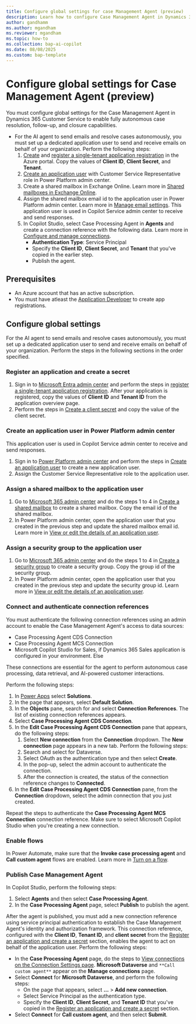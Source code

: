 ```yaml
---
title: Configure global settings for case Management Agent (preview)
description: Learn how to configure Case Management Agent in Dynamics 365 Customer Service to help customer support teams efficiently resolve cases.
author: gandhamm
ms.author: mgandham
ms.reviewer: mgandham
ms.topic: how-to 
ms.collection: bap-ai-copilot 
ms.date: 08/08/2025
ms.custom: bap-template
---
```


# Configure global settings for Case Management Agent (preview)

You must configure global settings for the Case Management Agent in Dynamics 365 Customer Service to enable fully autonomous case resolution, follow-up, and closure capabilities.

- For the AI agent to send emails and resolve cases autonomously, you must set up a dedicated application user to send and receive emails on behalf of your organization. Perform the following steps:
   1. [Create](/entra/identity-platform/quickstart-create-new-tenant#create-a-new-microsoft-entra-tenant) and [register a single-tenant application registration](/entra/identity-platform/quickstart-register-app#register-an-application) in the Azure portal. Copy the values of **Client ID**, **Client Secret**, and **Tenant**.
   2. [Create an application user](/power-platform/admin/manage-application-users?tabs=new#create-an-application-user) with Customer Service Representative role in Power Platform admin center.
   3. Create a shared mailbox in Exchange Online. Learn more in [Shared mailboxes in Exchange Online](/exchange/collaboration-exo/shared-mailboxes).
   4. Assign the shared mailbox email id to the application user in Power Platform admin center. Learn more in [Manage email settings](/power-platform/admin/settings-email). This application user is used in Copilot Service admin center to receive and send responses.
   5. In Copilot Studio, select Case Processing Agent in **Agents** and create a connection reference with the following data. Learn more in [Configure and manage connections](/microsoft-copilot-studio/authoring-connections).
       - **Authentication Type**: Service Principal
       - Specify the **Client ID**, **Client Secret**, and **Tenant** that you've copied in the earlier step.
       - Publish the agent. 

## Prerequisites

- An Azure account that has an active subscription.
- You must have atleast the [Application Developer](/entra/identity/role-based-access-control/permissions-reference#application-developer) to create app registrations.

## Configure global settings

For the AI agent to send emails and resolve cases autonomously, you must set up a dedicated application user to send and receive emails on behalf of your organization. Perform the steps in the following sections in the order specified.

### Register an application and create a secret 

1. Sign in to [Microsoft Entra admin center](https://entra.microsoft.com) and perform the steps in [register a single-tenant application registration](/entra/identity-platform/quickstart-register-app#register-an-application). After your application is registered, copy the values of **Client ID** and **Tenant ID** from the application overview page.
1. Perform the steps in [Create a client secret](/entra/identity-platform/how-to-add-credentials?tabs=client-secret#add-a-credential-to-your-application) and copy the value of the client secret.

### Create an application user in Power Platform admin center

This application user is used in Copilot Service admin center to receive and send responses.

1. Sign in to [Power Platform admin center](https://admin.powerplatform.microsoft.com) and perform the steps in [Create an application user](/power-platform/admin/manage-application-users?tabs=new#create-an-application-user) to create a new application user. 
1. Assign the Customer Service Representative role to the application user.

### Assign a shared mailbox to the application user

1. Go to [Microsoft 365 admin center](https://admin.cloud.microsoft/) and do the steps 1 to 4 in [Create a shared mailbox](/microsoft-365/admin/email/create-a-shared-mailbox#create-a-shared-mailbox-and-add-members) to create a shared mailbox. Copy the email id of the shared mailbox.
1. In Power Platform admin center, open the application user that you created in the previous step and update the shared mailbox email id. Learn more in [View or edit the details of an application user](/power-platform/admin/manage-application-users?tabs=new#view-or-edit-the-details-of-an-application-user).

### Assign a security group to the application user

1. Go to [Microsoft 365 admin center](https://admin.cloud.microsoft/) and do the steps 1 to 4 in [Create a security group](/microsoft-365/admin/create-groups/create-a-security-group) to create a security group. Copy the group id of the security group.
1. In Power Platform admin center, open the application user that you created in the previous step and update the security group id. Learn more in [View or edit the details of an application user](/power-platform/admin/manage-application-users?tabs=new#view-or-edit-the-details-of-an-application-user).

### Connect and authenticate connection references

You must authenticate the following connection references using an admin account to enable the Case Management Agent's access to data sources:
- Case Processing Agent CDS Connection
- Case Processing Agent MCS Connection
- Microsoft Copilot Studio for Sales, if Dynamics 365 Sales application is configured in your environment. Else

These connections are essential for the agent to perform autonomous case processing, data retrieval, and AI-powered customer interactions. 

Perform the following steps:

1. In [Power Apps](https://make.powerapps.com/) select **Solutions**.
1. In the page that appears, select **Default Solution**.
1. In the **Objects** pane, search for and select **Connection References**. The list of existing connection references appears.
1. Select **Case Processing Agent CDS Connection**.
1. In the **Edit Case Processing Agent CDS Connection** pane that appears, do the following steps:
    1. Select **New connection** from the **Connection** dropdown. The **New connection** page appears in a new tab. Perform the following steps:
      1. Search and select for Dataverse.
      1. Select OAuth as the authentication type and then select **Create**.
      1. In the pop-up, select the admin account to authenticate the connection.
      1. After the connection is created, the status of the connection reference changes to **Connected**.
1. In the **Edit Case Processing Agent CDS Connection** pane, from the **Connection** dropdown, select the admin connection that you just created.

Repeat the steps to authenticate the **Case Processing Agent MCS Connection** connection reference. Make sure to select Microsoft Copilot Studio when you're creating a new connection.

### Enable flows

In Power Automate, make sure that the **Invoke case processing agent** and **Call custom agent** flows are enabled. Learn more in [Turn on a flow](/power-automate/disable-flow#turn-on-a-flow).


### Publish Case Management Agent

In Copilot Studio, perform the following steps:

 1. Select **Agents** and then select **Case Processing Agent**.
 1. In the **Case Processing Agent** page, select **Publish** to publish the agent.

After the agent is published, you must add a new connection reference using service principal authentication to establish the Case Management Agent's identity and authorization framework. This connection reference, configured with the **Client ID**, **Tenant ID**, and **client secret** from the [Register an application and create a secret](#register-an-application-and-create-a-secret) section, enables the agent to act on behalf of the application user. Perform the following steps:

- In the **Case Processing Agent** page, do the steps to [View connections on the Connection Settings page](/microsoft-copilot-studio/authoring-connections#view-connections-on-the-connection-settings-page). **Microsoft Dataverse** and `**Call custom agent**` appear on the **Manage connections** page.
- Select **Connect** for **Microsoft Dataverse**, and perform the following steps:
   -  On the page that appears, select **...** > **Add new connection**.
   - Select Service Principal as the authentication type.
   - Specify the **Client ID**, **Client Secret**, and **Tenant ID** that you've copied in the [Register an application and create a secret](#register-an-application-and-create-a-secret) section.
- Select **Connect** for **Call custom agent**, and then select **Submit**.